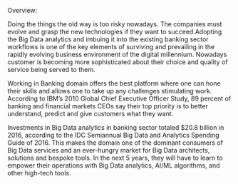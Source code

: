 Overview:

Doing the things the old way is too risky nowadays. The companies must evolve and grasp the new technologies if they want to succeed.Adopting the Big Data analytics and imbuing it into the existing banking sector workflows is one of the key elements of surviving and prevailing in the rapidly evolving business environment of the digital millennium. Nowadays customer is becoming more sophisticated about their choice and quality of service being served to them.

Working in Banking domain offers the best platform where one can hone their skills and allows one to take up any challenges stimulating work. According to IBM’s 2010 Global Chief Executive Officer Study, 89 percent of banking and financial markets CEOs say their top priority is to better understand, predict and give customers what they want.

Investments in Big Data analytics in banking sector totaled $20.8 billion in 2016, according to the IDC Semiannual Big Data and Analytics Spending Guide of 2016. This makes the domain one of the dominant consumers of Big Data services and an ever-hungry market for Big Data architects, solutions and bespoke tools. In the next 5 years, they will have to learn to empower their operations with Big Data analytics, AI/ML algorithms, and other high-tech tools.